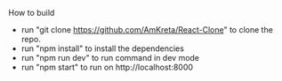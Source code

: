 How to build 
- run "git clone https://github.com/AmKreta/React-Clone" to clone the repo.
- run "npm install" to install the dependencies
- run "npm run dev" to run command in dev mode
- run "npm start" to run on http://localhost:8000